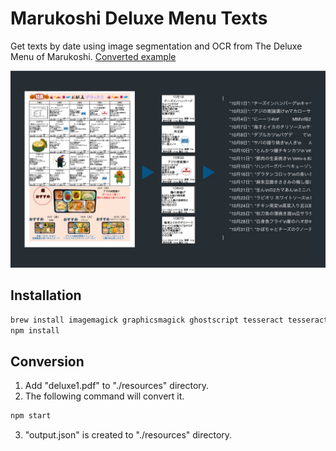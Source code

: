 # Marukoshi Deluxe Menu Texts

Get texts by date using image segmentation and OCR from The Deluxe Menu of Marukoshi.
[Converted example](https://github.com/passionate-engineer/marukoshi-deluxe-menu-texts/blob/master/exapmles/deluxe/output.json)

![](https://github.com/passionate-engineer/marukoshi-deluxe-menu/blob/master/docs/kv.jpg)

## Installation

```bash
brew install imagemagick graphicsmagick ghostscript tesseract tesseract-lang
npm install
```

## Conversion

1. Add "deluxe1.pdf" to "./resources" directory.
2. The following command will convert it.

```bash
npm start
```

3. "output.json" is created to  "./resources" directory.
